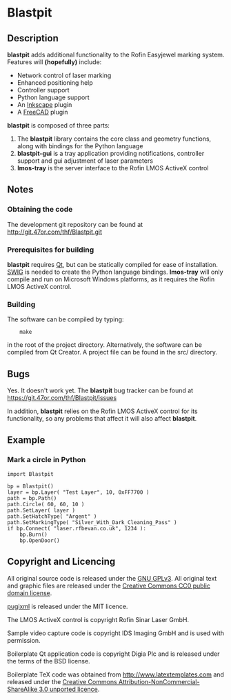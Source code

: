 # Blastpit

## Description

**blastpit** adds additional functionality to the Rofin Easyjewel marking system. Features will **(hopefully)** include:

* Network control of laser marking
* Enhanced positioning help
* Controller support
* Python language support
* An [Inkscape](https://inkscape.org) plugin
* A [FreeCAD](http://www.freecadweb.org) plugin

**blastpit** is composed of three parts:

1. The **blastpit** library contains the core class and geometry functions, along with bindings for the Python language
2. **blastpit-gui** is a tray application providing notifications, controller support and gui adjustment of laser parameters
3. **lmos-tray** is the server interface to the Rofin LMOS ActiveX control

## Notes

### Obtaining the code

The development git repository can be found at http://git.47or.com/thf/Blastpit.git

### Prerequisites for building

**blastpit** requires [Qt](http://www.qt.io), but can be statically compiled for ease of installation.
[SWIG](http://www.swig.org) is needed to create the Python language bindings. **lmos-tray** will only compile and run on Microsoft Windows platforms, as it requires the Rofin LMOS ActiveX control.

### Building

The software can be compiled by typing:

~~~{.sh}
	make
~~~

in the root of the project directory. Alternatively, the software can be compiled from Qt Creator. A project file can be found in the src/ directory.

## Bugs

Yes. It doesn't work yet. The **blastpit** bug tracker can be found at https://git.47or.com/thf/Blastpit/issues

In addition, **blastpit** relies on the Rofin LMOS ActiveX control for its functionality, so any problems that affect it will also affect **blastpit**.

## Example

### Mark a circle in Python

~~~{.py}
import Blastpit

bp = Blastpit()
layer = bp.Layer( "Test Layer", 10, 0xFF7700 )
path = bp.Path()
path.Circle( 60, 60, 10 )
path.SetLayer( layer )
path.SetHatchType( "Argent" )
path.SetMarkingType( "Silver_With_Dark_Cleaning_Pass" )
if bp.Connect( "laser.rfbevan.co.uk", 1234 ):
    bp.Burn()
    bp.OpenDoor()
~~~

## Copyright and Licencing

All original source code is released under the [GNU GPLv3](http://en.wikipedia.org/wiki/GNU_General_Public_License).
All original text and graphic files are released under the [Creative Commons CC0 public domain license](https://creativecommons.org/publicdomain/zero/1.0).

[pugixml](http://pugixml.org) is released under the MIT licence.

The LMOS ActiveX control is copyright Rofin Sinar Laser GmbH.

Sample video capture code is copyright IDS Imaging GmbH and is used with permission.

Boilerplate Qt application code is copyright Digia Plc and is released under the terms of the BSD license.

Boilerplate TeX code was obtained from http://www.latextemplates.com and released under the [Creative Commons Attribution-NonCommercial-ShareAlike 3.0 unported licence](http://creativecommons.org/licenses/by-nc-sa/3.0/).
